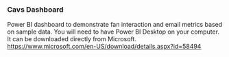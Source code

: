 ### Cavs Dashboard
Power BI dashboard to demonstrate fan interaction and email metrics based on sample data. 
You will need to have Power BI Desktop on your computer. It can be downloaded directly from Microsoft.
https://www.microsoft.com/en-US/download/details.aspx?id=58494
